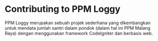 # Contributing to PPM Loggy

PPM Loggy merupakan sebuah projek sederhana yang dikembangkan untuk mendata jumlah santri dalam pondok (dalam hal ini PPM Malang Raya) dengan menggunakan framework CodeIgniter dan berbasis web.
